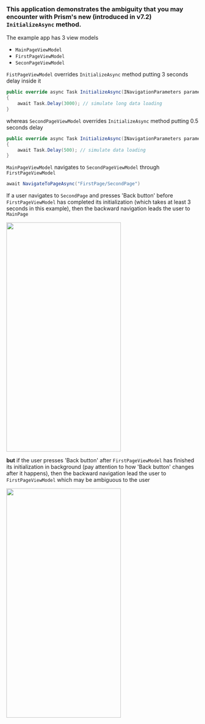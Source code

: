 ### This application demonstrates the ambiguity that you may encounter with Prism's new (introduced in v7.2) `InitializeAsync` method.

The example app has 3 view models
* `MainPageViewModel`
* `FirstPageViewModel`
* `SeconPageViewModel`

`FistPageViewModel` overrides `InitializeAsync` method putting 3 seconds delay inside it
```csharp
public override async Task InitializeAsync(INavigationParameters parameters)
{
    await Task.Delay(3000); // simulate long data loading
}
```

whereas `SecondPageViewModel` overrides `InitializeAsync` method putting 0.5 seconds delay
```csharp
public override async Task InitializeAsync(INavigationParameters parameters)
{
    await Task.Delay(500); // simulate data loading
}
```

`MainPageViewModel` navigates to `SecondPageViewModel` through `FirstPageViewModel`
```csharp
await NavigateToPageAsync("FirstPage/SecondPage")
```

If a user navigates to `SecondPage` and presses 'Back button' before `FirstPageViewModel` has completed its initialization (which takes at least 3 seconds in this example), then the backward navigation leads the user to `MainPage`

<img src="https://user-images.githubusercontent.com/8143332/68890098-4cb4dc00-072f-11ea-8f28-d32d6e50548d.gif" width="300" height="600">

**but** if the user presses 'Back button' after `FirstPageViewModel` has finished its initialization in background (pay attention to how 'Back button' changes after it happens), then the backward navigation lead the user to `FirstPageViewModel` which may be ambiguous to the user

<img src="https://user-images.githubusercontent.com/8143332/68886982-3ad03a80-0729-11ea-99e7-aec8cb3ad791.gif" width="300" height="600">
